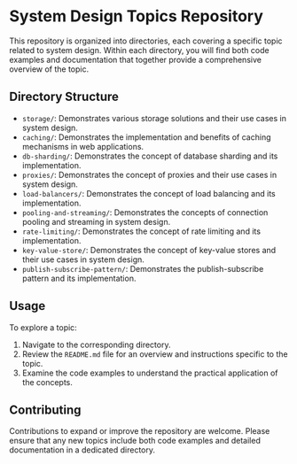 # System Design Topics Repository

This repository is organized into directories, each covering a specific topic related to system design. Within each directory, you will find both code examples and documentation that together provide a comprehensive overview of the topic.

## Directory Structure

- `storage/`: Demonstrates various storage solutions and their use cases in system design.
- `caching/`: Demonstrates the implementation and benefits of caching mechanisms in web applications.
- `db-sharding/`: Demonstrates the concept of database sharding and its implementation.
- `proxies/`: Demonstrates the concept of proxies and their use cases in system design.
- `load-balancers/`: Demonstrates the concept of load balancing and its implementation.
- `pooling-and-streaming/`: Demonstrates the concepts of connection pooling and streaming in system design.
- `rate-limiting/`: Demonstrates the concept of rate limiting and its implementation.
- `key-value-store/`: Demonstrates the concept of key-value stores and their use cases in system design.
- `publish-subscribe-pattern/`: Demonstrates the publish-subscribe pattern and its implementation.

## Usage

To explore a topic:

1. Navigate to the corresponding directory.
2. Review the `README.md` file for an overview and instructions specific to the topic.
3. Examine the code examples to understand the practical application of the concepts.

## Contributing

Contributions to expand or improve the repository are welcome. Please ensure that any new topics include both code examples and detailed documentation in a dedicated directory.
